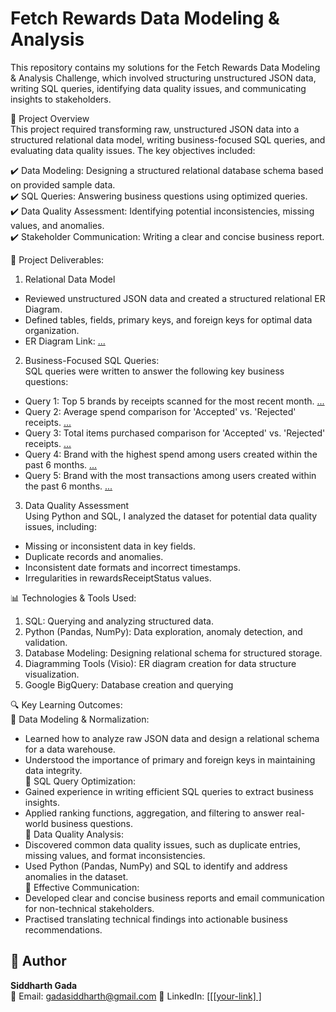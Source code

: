 # Fetch Rewards Data Modeling & Analysis
This repository contains my solutions for the Fetch Rewards Data Modeling & Analysis Challenge, which involved structuring unstructured JSON data, writing SQL queries, identifying data quality issues, and communicating insights to stakeholders.<br>

🚀 Project Overview<br>
This project required transforming raw, unstructured JSON data into a structured relational data model, writing business-focused SQL queries, and evaluating data quality issues. The key objectives included: <br>

✔️ Data Modeling: Designing a structured relational database schema based on provided sample data.<br>
✔️ SQL Queries: Answering business questions using optimized queries.<br>
✔️ Data Quality Assessment: Identifying potential inconsistencies, missing values, and anomalies.<br>
✔️ Stakeholder Communication: Writing a clear and concise business report.<br>

📂 Project Deliverables:<br>

1. Relational Data Model<br>
  - Reviewed unstructured JSON data and created a structured relational ER Diagram.<br>
  - Defined tables, fields, primary keys, and foreign keys for optimal data organization.<br>
  - ER Diagram Link: <a href=https://github.com/siddharthgada/Fetch-Rewards-Exercise/blob/main/images/ER_Diagram.png>...</a> <br>


2. Business-Focused SQL Queries:<br>
SQL queries were written to answer the following key business questions:<br>
  - Query 1: Top 5 brands by receipts scanned for the most recent month. <a href=https://github.com/siddharthgada/Fetch-Rewards-Exercise/blob/main/images/Query1Results.png>...</a><br>
  - Query 2: Average spend comparison for 'Accepted' vs. 'Rejected' receipts. <a href=https://github.com/siddharthgada/Fetch-Rewards-Exercise/blob/main/images/Query2Results.png>...</a><br>
  - Query 3: Total items purchased comparison for 'Accepted' vs. 'Rejected' receipts. <a href=https://github.com/siddharthgada/Fetch-Rewards-Exercise/blob/main/images/Query3Results.png>...</a><br>
  - Query 4: Brand with the highest spend among users created within the past 6 months. <a href=https://github.com/siddharthgada/Fetch-Rewards-Exercise/blob/main/images/Query4Results.png>...</a><br>
  - Query 5: Brand with the most transactions among users created within the past 6 months. <a href=https://github.com/siddharthgada/Fetch-Rewards-Exercise/blob/main/images/Query5Results.png>...</a><br>

3. Data Quality Assessment<br>
Using Python and SQL, I analyzed the dataset for potential data quality issues, including:<br>
  - Missing or inconsistent data in key fields.<br>
  - Duplicate records and anomalies.<br>
  - Inconsistent date formats and incorrect timestamps.<br>
  - Irregularities in rewardsReceiptStatus values.<br>

📊 Technologies & Tools Used:
1. SQL: Querying and analyzing structured data.
2. Python (Pandas, NumPy): Data exploration, anomaly detection, and validation.
3. Database Modeling: Designing relational schema for structured storage.
4. Diagramming Tools (Visio): ER diagram creation for data structure visualization.
5. Google BigQuery: Database creation and querying

🔍 Key Learning Outcomes:<br>
📌 Data Modeling & Normalization:<br>
  - Learned how to analyze raw JSON data and design a relational schema for a data warehouse.<br>
  - Understood the importance of primary and foreign keys in maintaining data integrity.<br>
📌 SQL Query Optimization:<br>
  - Gained experience in writing efficient SQL queries to extract business insights.<br>
  - Applied ranking functions, aggregation, and filtering to answer real-world business questions.<br>
📌 Data Quality Analysis:<br>
  - Discovered common data quality issues, such as duplicate entries, missing values, and format inconsistencies.<br>
  - Used Python (Pandas, NumPy) and SQL to identify and address anomalies in the dataset.<br>
📌 Effective Communication:<br>
  - Developed clear and concise business reports and email communication for non-technical stakeholders.<br>
  - Practised translating technical findings into actionable business recommendations.<br>

  ## 👤 Author

**Siddharth Gada**  
📧 Email: gadasiddharth@gmail.com 
🔗 LinkedIn: [[[[your-link]  ]](https://www.linkedin.com/in/siddharthgada/)
